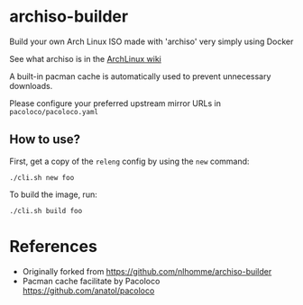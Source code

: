 # archiso-builder

Build your own Arch Linux ISO made with 'archiso' very simply using Docker

See what archiso is in the [ArchLinux wiki](https://wiki.archlinux.org/index.php/archiso)

A built-in pacman cache is automatically used to prevent unnecessary downloads.

Please configure your preferred upstream mirror URLs in `pacoloco/pacoloco.yaml`

## How to use?

First, get a copy of the `releng` config by using the `new` command:

    ./cli.sh new foo

To build the image, run:

    ./cli.sh build foo

# References

- Originally forked from https://github.com/nlhomme/archiso-builder
- Pacman cache facilitate by Pacoloco https://github.com/anatol/pacoloco
